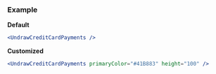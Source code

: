 ### Example

**Default**
```jsx
<UndrawCreditCardPayments />
```

**Customized**
```jsx
<UndrawCreditCardPayments primaryColor="#41B883" height="100" />
```
